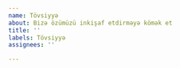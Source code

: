 ```yaml
---
name: Tövsiyyə
about: Bizə özümüzü inkişaf etdirməyə kömək et
title: ''
labels: Tövsiyyə
assignees: ''

---
```



